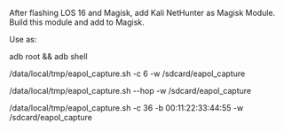 After flashing LOS 16 and Magisk, add Kali NetHunter as Magisk Module.
Build this module and add to Magisk.

Use as:

adb root && adb shell

/data/local/tmp/eapol_capture.sh -c 6 -w /sdcard/eapol_capture

/data/local/tmp/eapol_capture.sh --hop -w /sdcard/eapol_capture

/data/local/tmp/eapol_capture.sh -c 36 -b 00:11:22:33:44:55 -w /sdcard/eapol_capture


